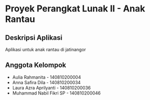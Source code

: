 # Proyek Perangkat Lunak II - Anak Rantau

## Deskripsi Aplikasi

Aplikasi untuk anak rantau di jatinangor

## Anggota Kelompok

- Aulia Rahmanita - 140810200004
- Anna Safira Dila - 140810200034
- Laura Azra Aprilyanti - 140810200036
- Muhammad Nabil Fikri SP - 140810200046
